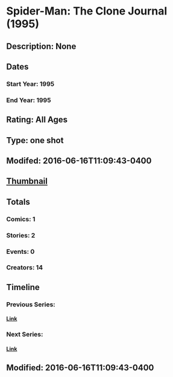 # Spider-Man: The Clone Journal (1995)
## Description: None
## Dates
### Start Year: 1995
### End Year: 1995
## Rating: All Ages
## Type: one shot
## Modifed: 2016-06-16T11:09:43-0400
## [Thumbnail](http://i.annihil.us/u/prod/marvel/i/mg/6/a0/5762c0fe253d9.jpg)
## Totals
### Comics: 1
### Stories: 2
### Events: 0
### Creators: 14
## Timeline
### Previous Series: 
#### [Link]()
### Next Series: 
#### [Link]()
## Modified: 2016-06-16T11:09:43-0400